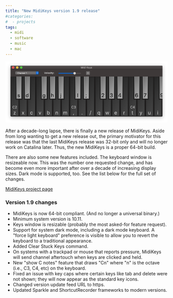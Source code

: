 ```yaml
---
title: "New MidiKeys version 1.9 release"
#categories:
#  - projects
tags:
  - midi
  - software
  - music
  - mac
---
```


![](/assets/images/midikeys_screen.png)

After a decade-long lapse, there is finally a new release of MidiKeys. Aside from long wanting to
get a new release out, the primary motivator for this release was that the last MidiKeys release was
32-bit only and will no longer work on Catalina later. Thus, the new MidiKeys is a proper 64-bit
build.

There are also some new features included. The keyboard window is resizeable now. This was the
number one requested change, and has become even more important after over a decade of increasing
display sizes. Dark mode is supported, too. See the list below for the full set of changes.

[MidiKeys project page](/projects/midikeys)

### Version 1.9 changes

- MidiKeys is now 64-bit compliant. (And no longer a universal binary.)
- Minimum system version is 10.11.
- Keys window is resizable (probably the most asked-for feature request).
- Support for system dark mode, including a dark mode keyboard. A "force light keyboard" preference is visible to allow you to revert the keyboard to a traditional appearance.
- Added Clear Stuck Keys command.
- On systems with a trackpad or mouse that reports pressure, MidiKeys will send channel aftertouch when keys are clicked and held.
- New "show C notes" feature that draws "Cn" where "n" is the octave (i.e., C3, C4, etc) on the keyboard.
- Fixed an issue with key caps where certain keys like tab and delete were not shown; they will now appear as the standard key icons.
- Changed version update feed URL to https.
- Updated Sparkle and ShortcutRecorder frameworks to modern versions.

